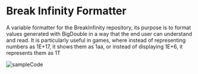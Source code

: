 # Break Infinity Formatter
 A variable formatter for the BreakInfinity repository, its purpose is to format values generated with BigDouble in a way that the end user can understand and read. It is particularly useful in games, where instead of representing numbers as 1E+17, it shows them as 1aa, or instead of displaying 1E+6, it represents them as 1T

![sampleCode](https://github.com/voidGrey/BreakInfinityFormatter/assets/48152442/da5753af-0b0b-4336-982a-be0a6c770a5b)


<meta name="google-site-verification" content="ICVSPanuiDTtVh_nES5ROQv_agbfdeeoGEr8G2Qr48s" />
